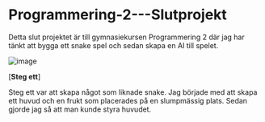 # Programmering-2---Slutprojekt
Detta slut projektet är till gymnasiekursen Programmering 2 där jag har tänkt att bygga ett snake spel och sedan skapa en AI till spelet.


![image](https://user-images.githubusercontent.com/92081333/195699642-3a10f3ce-f23a-4430-b88b-4cb5bab32dd4.png)

[<b>Steg ett</b>]

Steg ett var att skapa något som liknade snake. Jag började med att skapa ett huvud och en frukt som placerades på en slumpmässig plats. 
Sedan gjorde jag så att man kunde styra huvudet.
